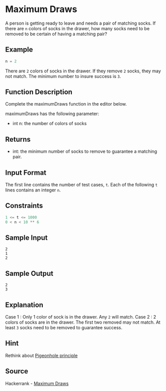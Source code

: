 # Maximum Draws

A person is getting ready to leave and needs a pair of matching socks. If there are `n` colors of socks in the drawer, how many socks need to be removed to be certain of having a matching pair?

## Example 

```python
n = 2
```

There are `2` colors of socks in the drawer. If they remove `2` socks, they may not match. The minimum number to insure success is `3`.

## Function Description

Complete the maximumDraws function in the editor below.

maximumDraws has the following parameter:

- int n: the number of colors of socks

## Returns

- int: the minimum number of socks to remove to guarantee a matching pair.

## Input Format

The first line contains the number of test cases, `t`.
Each of the following `t` lines contains an integer `n`.

## Constraints

```python
1 <= t <= 1000
0 < n < 10 ** 6
```

## Sample Input

```
2
1
2
```

## Sample Output

```
2
3
```

## Explanation

Case 1 : Only 1 color of sock is in the drawer. Any `2` will match.
Case 2 : 2 colors of socks are in the drawer. The first two removed may not match. At least `3` socks need to be removed to guarantee success.

## Hint

Rethink about [Pigeonhole principle](https://en.wikipedia.org/wiki/Pigeonhole_principle)

## Source

Hackerrank - [Maximum Draws](https://www.hackerrank.com/challenges/maximum-draws/problem)
